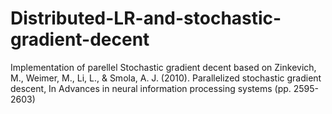 # Distributed-LR-and-stochastic-gradient-decent
Implementation of parellel Stochastic gradient decent based on Zinkevich, M., Weimer, M., Li, L., &amp; Smola, A. J. (2010). Parallelized stochastic gradient descent, In Advances in neural information processing systems (pp. 2595-2603)
